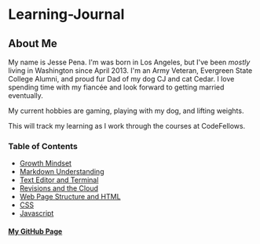 # Learning-Journal

## About Me
My name is Jesse Pena.  I'm was born in Los Angeles, but I've been *mostly* living in Washington since April 2013. I'm an Army Veteran, Evergreen State College Alumni, and proud fur Dad of my dog CJ and cat Cedar. I love spending time with my fiancée and look forward to getting married eventually.

My current hobbies are gaming, playing with my dog, and lifting weights.

This will track my learning as I work through the courses at CodeFellows.

### **Table of Contents**

* [Growth Mindset](https://jpchato.github.io/learning-journal/growthmindset)
* [Markdown Understanding](https://jpchato.github.io/learning-journal/markdown)
* [Text Editor and Terminal](https://jpchato.github.io/learning-journal/texteditor)
* [Revisions and the Cloud](https://jpchato.github.io/learning-journal/revisionsandthecloud)
* [Web Page Structure and HTML](https://jpchato.github.io/learning-journal/structurewebpageswithhtml)
* [CSS](https://jpchato.github.io/learning-journal/cssreading)
* [Javascript](https://jpchato.github.io/learning-journal/javascript)
#### [My GitHub Page](https://github.com/jpchato)


